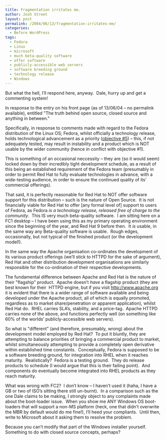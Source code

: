 ```yaml
---
title: Fragmentation irritates me.
author: Josh Street
layout: post
permalink: /2004/06/13/fragmentation-irritates-me/
categories:
  - Before WordPress
tags:
  - Fedora
  - Linux
  - microsoft
  - much beta-quality software
  - offer software
  - publicly-accessible web servers
  - software breeding ground
  - technology release
  - Windows
---
```

But what the hell, I&#8217;ll respond here, anyway.&nbsp; Dale, hurry up and get a commenting system!

In response to the entry on his front page (as of 13/06/04 &#8211; no permalink available), entitled "The truth behind open source, closed source and anything in between."

Specifically, in response to comments made with regard to the Fedora distribution of the Linux OS; Fedora, whilst officially a technology release, holds technological advancement as a priority ([objective #5][1]) &#8211; this, if not adequately tested, may result in instability and a product which is NOT usable by the wider community (hence in conflict with objective #1).

This is something of an occasional neccessity &#8211; they are (so it would seem) locked down by their incredibly tight development schedule, as a result of this being an established requirement of the Fedora team (presumably in order to permit Red Hat to fully evaluate technologies in advance, with a wide-testing audience, in order to ensure the continued quality of its&#8217; commercial offerings).

That said, it is perfectly reasonable for Red Hat to NOT offer software support for this distribution &#8211; such is the nature of Open Source.&nbsp; It is not financially viable for Red Hat to offer [any formal level of] support to users of Fedora, as Fedora *is a technology release, released free of charge to the community*.&nbsp; This IS very much beta-quality software.&nbsp; I am sitting here on a FC1 desktop &#8211; I have been using this as my primary operating environment since the beginning of the year, and Red Hat 9 before then.&nbsp; It *is* usable, in the same way any Beta-quality software is usable.&nbsp; Rough edges, occasionally, but not typical of the finished product (or the development model!).

In the same way the Apache organisation co-ordinates the development of its various product offerings (we&#8217;ll stick to HTTPD for the sake of argument), Red Hat and other distribution development organisations are similarly responsible for the co-ordination of their respective developments.

The fundamental difference between Apache and Red Hat is the nature of their "flagship" product.&nbsp; Apache doesn&#8217;t *have* a flagship product (they are best known for their&nbsp; HTTPD engine, but if you visit <http://www.apache.org> it is evident that there is a wider range of software available and being developed under the Apache product, all of which is equally promoted, regardless as to market share/penetration or apparent application), whilst Red Hat do.&nbsp; RHEL carries SLA&#8217;s, stability, and a price-tag.&nbsp; Apache HTTPD carries none of the above, and functions perfectly well (on something like 60% of the worlds&#8217; publicly-accessible web servers).

So what is "different" (and therefore, presumably, wrong) about the development model employed by Red Hat?&nbsp; To put it bluntly, they are attempting to balance priorities of bringing a commercial product to market, whilst simultaneously attempting to provide a completely open derivative within established time constaints.&nbsp; Conceptually, Fedora is supposed to be a software breeding ground, for integration into RHEL when it reaches maturity.&nbsp; Realistically?&nbsp; Fedora is a testing ground.&nbsp; They do release products to schedule (I would argue that this is their failing point).&nbsp; And components do eventually become integrated into RHEL products as they reach maturity.

What was wrong with FC2?&nbsp; I don&#8217;t know &#8211; I haven&#8217;t used it (haha, I have a GB or two of ISO&#8217;s sitting there still un-burnt).&nbsp; In a comparison such as the one Dale claims to be making, I strongly object to any complaints made about the boot-loader issue.&nbsp; When you show me ANY Windows OS boot-loaders that will support a non-MS platform (heck, one that didn&#8217;t overwrite the MBR by default would do me fine!), I&#8217;ll heed your compliants.&nbsp; Until then, write to Microsoft about it asking them to resolve the problem.

Because you can&#8217;t modify that part of the Windows installer yourself.&nbsp; Something to do with closed source concepts, perhaps?

 [1]: http://fedora.redhat.com/about/objectives.html